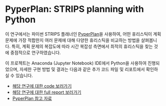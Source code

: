 # PyperPlan: STRIPS planning with Python

이 연구에서는 파이썬 STRIPS 플래너인 [PyperPlan](https://github.com/aibasel/pyperplan)을 사용하여, 어떤 휴리스틱이 계획 문제에 가장 적합한지 여러 문제에 대해 다양한 휴리스틱을 비교하는 방법을 살펴봅니다. 특히, 계획 문제의 복잡도에 따라 시간 복잡성 측면에서 최적의 휴리스틱을 찾는 것에 중점적으로 연구하였습니다.

이 프로젝트는 Anaconda (Jupyter Notebook) IDE에서 Python을 사용하여 진행되었으며, 자세한 구현 방법 및 결과는 다음과 같은 추가 코드 파일 및 리포트에서 확인하실 수 있습니다.<br/> 
- [해당 연구에 대한 code 보러가기](/code) <br/>
- [해당 연구에 대한 full report 보러가기](report.pdf) <br/> 
- [PyperPlan 참고 자료](https://github.com/aibasel/pyperplan/blob/master/doc/documentation.md)<br/><br/>





